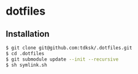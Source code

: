 # dotfiles

## Installation

```sh
$ git clone git@github.com:tdksk/.dotfiles.git
$ cd .dotfiles
$ git submodule update --init --recursive
$ sh symlink.sh
```
